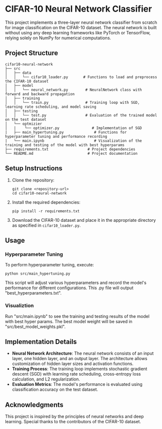 # CIFAR-10 Neural Network Classifier

This project implements a three-layer neural network classifier from scratch for image classification on the CIFAR-10 dataset. The neural network is built without using any deep learning frameworks like PyTorch or TensorFlow, relying solely on NumPy for numerical computations.

## Project Structure

```
cifar10-neural-network
├── src
│   ├── data
│   │   └── cifar10_loader.py       # Functions to load and preprocess the CIFAR-10 dataset
│   ├── model
│   │   └── neural_network.py        # NeuralNetwork class with forward and backward propagation
│   ├── training
│   │   └── train.py                 # Training loop with SGD, learning rate scheduling, and model saving
│   ├── testing
│   │   └── test.py                  # Evaluation of the trained model on the test dataset
│   └── optmizier
│   |    └── optimizer.py               # Implementation of SGD
|   ├── main_hypertuning.py              # Functions for hyperparameter tuning and performance recording
|   └── main.ipynb                       # Visualization of the training and testing of the model with best hyperparams 
├── requirements.txt                  # Project dependencies
└── README.md                         # Project documentation
```

## Setup Instructions

1. Clone the repository:
   ```
   git clone <repository-url>
   cd cifar10-neural-network
   ```

2. Install the required dependencies:
   ```
   pip install -r requirements.txt
   ```

3. Download the CIFAR-10 dataset and place it in the appropriate directory as specified in `cifar10_loader.py`.

## Usage



### Hyperparameter Tuning

To perform hyperparameter tuning, execute:
```
python src/main_hypertuning.py
```
This script will adjust various hyperparameters and record the model's performance for different configurations. This .py file will output "best_hyperparameters.txt".


### Visualiztion

Run "src/main.ipynb" to see the training and testing results of the model with best hyper params. The best model weight will be saved in "src/best_model_weights.pkl".

## Implementation Details

- **Neural Network Architecture**: The neural network consists of an input layer, one hidden layer, and an output layer. The architecture allows customization of hidden layer sizes and activation functions.
- **Training Process**: The training loop implements stochastic gradient descent (SGD) with learning rate scheduling, cross-entropy loss calculation, and L2 regularization.
- **Evaluation Metrics**: The model's performance is evaluated using classification accuracy on the test dataset.

## Acknowledgments

This project is inspired by the principles of neural networks and deep learning. Special thanks to the contributors of the CIFAR-10 dataset.
